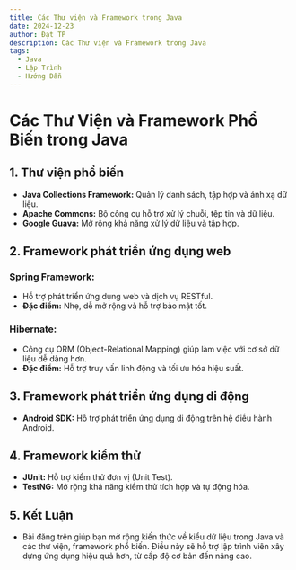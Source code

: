 ```yaml
---
title: Các Thư viện và Framework trong Java
date: 2024-12-23
author: Đạt TP
description: Các Thư viện và Framework trong Java
tags:
  - Java
  - Lập Trình
  - Hướng Dẫn
---
```


# **Các Thư Viện và Framework Phổ Biến trong Java**
## **1. Thư viện phổ biến**
- **Java Collections Framework:** Quản lý danh sách, tập hợp và ánh xạ dữ liệu.
- **Apache Commons:** Bộ công cụ hỗ trợ xử lý chuỗi, tệp tin và dữ liệu.
- **Google Guava:** Mở rộng khả năng xử lý dữ liệu và tập hợp.

## **2. Framework phát triển ứng dụng web**
### **Spring Framework:**
- Hỗ trợ phát triển ứng dụng web và dịch vụ RESTful.
- **Đặc điểm:** Nhẹ, dễ mở rộng và hỗ trợ bảo mật tốt.

### **Hibernate:**
- Công cụ ORM (Object-Relational Mapping) giúp làm việc với cơ sở dữ liệu dễ dàng hơn.
- **Đặc điểm:** Hỗ trợ truy vấn linh động và tối ưu hóa hiệu suất.

## **3. Framework phát triển ứng dụng di động**
- **Android SDK:** Hỗ trợ phát triển ứng dụng di động trên hệ điều hành Android.

## **4. Framework kiểm thử**
- **JUnit:** Hỗ trợ kiểm thử đơn vị (Unit Test).
- **TestNG:** Mở rộng khả năng kiểm thử tích hợp và tự động hóa.

## **5. Kết Luận**
- Bài đăng trên giúp bạn mở rộng kiến thức về kiểu dữ liệu trong Java và các thư viện, framework phổ biến. Điều này sẽ hỗ trợ lập trình viên xây dựng ứng dụng hiệu quả hơn, từ cấp độ cơ bản đến nâng cao.